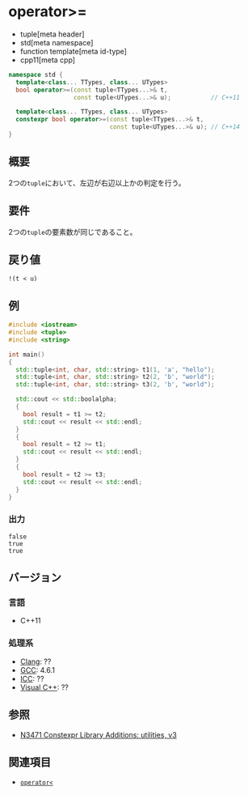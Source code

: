 # operator>=
* tuple[meta header]
* std[meta namespace]
* function template[meta id-type]
* cpp11[meta cpp]

```cpp
namespace std {
  template<class... TTypes, class... UTypes>
  bool operator>=(const tuple<TTypes...>& t,
                  const tuple<UTypes...>& u);           // C++11

  template<class... TTypes, class... UTypes>
  constexpr bool operator>=(const tuple<TTypes...>& t,
                            const tuple<UTypes...>& u); // C++14
}
```

## 概要
2つの`tuple`において、左辺が右辺以上かの判定を行う。


## 要件
2つの`tuple`の要素数が同じであること。


## 戻り値
`!(t < u)`


## 例
```cpp example
#include <iostream>
#include <tuple>
#include <string>

int main()
{
  std::tuple<int, char, std::string> t1(1, 'a', "hello");
  std::tuple<int, char, std::string> t2(2, 'b', "world");
  std::tuple<int, char, std::string> t3(2, 'b', "world");

  std::cout << std::boolalpha;
  {
    bool result = t1 >= t2;
    std::cout << result << std::endl;
  }
  {
    bool result = t2 >= t1;
    std::cout << result << std::endl;
  }
  {
    bool result = t2 >= t3;
    std::cout << result << std::endl;
  }
}
```

### 出力
```
false
true
true
```

## バージョン
### 言語
- C++11

### 処理系
- [Clang](/implementation.md#clang): ??
- [GCC](/implementation.md#gcc): 4.6.1
- [ICC](/implementation.md#icc): ??
- [Visual C++](/implementation.md#visual_cpp): ??


## 参照
- [N3471 Constexpr Library Additions: utilities, v3](http://www.open-std.org/jtc1/sc22/wg21/docs/papers/2012/n3471.html)


## 関連項目
- [`operator<`](op_less.md)

